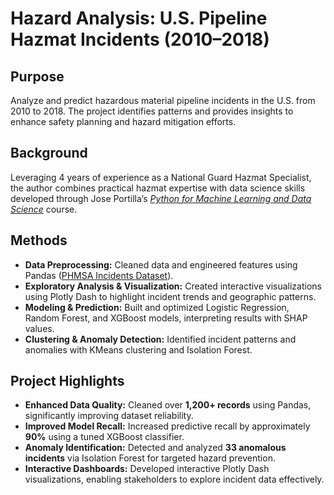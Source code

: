 # Hazard Analysis: U.S. Pipeline Hazmat Incidents (2010–2018)

## Purpose
Analyze and predict hazardous material pipeline incidents in the U.S. from 2010 to 2018. The project identifies patterns and provides insights to enhance safety planning and hazard mitigation efforts.

## Background
Leveraging 4 years of experience as a National Guard Hazmat Specialist, the author combines practical hazmat expertise with data science skills developed through Jose Portilla’s [*Python for Machine Learning and Data Science*](https://www.udemy.com/course/python-for-data-science-and-machine-learning-bootcamp/) course.

## Methods
- **Data Preprocessing:** Cleaned data and engineered features using Pandas ([PHMSA Incidents Dataset](https://www.kaggle.com/datasets/webmadster/phmsa-incidents-since-2010)).
- **Exploratory Analysis & Visualization:** Created interactive visualizations using Plotly Dash to highlight incident trends and geographic patterns.
- **Modeling & Prediction:** Built and optimized Logistic Regression, Random Forest, and XGBoost models, interpreting results with SHAP values.
- **Clustering & Anomaly Detection:** Identified incident patterns and anomalies with KMeans clustering and Isolation Forest.

## Project Highlights
- **Enhanced Data Quality:** Cleaned over **1,200+ records** using Pandas, significantly improving dataset reliability.
- **Improved Model Recall:** Increased predictive recall by approximately **90%** using a tuned XGBoost classifier.
- **Anomaly Identification:** Detected and analyzed **33 anomalous incidents** via Isolation Forest for targeted hazard prevention.
- **Interactive Dashboards:** Developed interactive Plotly Dash visualizations, enabling stakeholders to explore incident data effectively.
